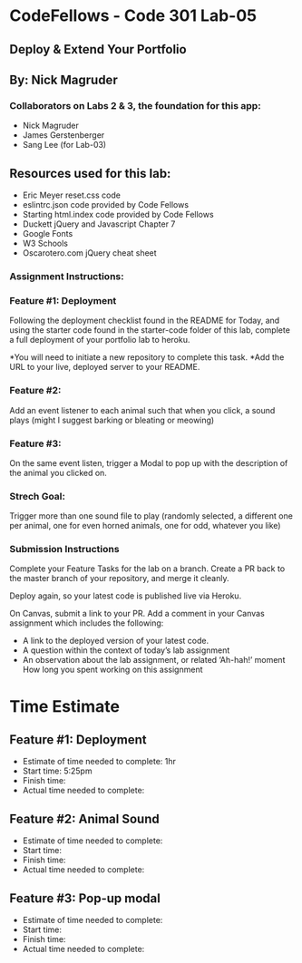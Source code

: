# CodeFellows - Code 301 Lab-05
## Deploy & Extend Your Portfolio
## By: Nick Magruder

### Collaborators on Labs 2 & 3, the foundation for this app:
* Nick Magruder
* James Gerstenberger
* Sang Lee (for Lab-03)

## Resources used for this lab: 
* Eric Meyer reset.css code
* eslintrc.json code provided by Code Fellows
* Starting html.index code provided by Code Fellows
* Duckett jQuery and Javascript Chapter 7
* Google Fonts
* W3 Schools
* Oscarotero.com jQuery cheat sheet

### Assignment Instructions:

### Feature #1: Deployment
Following the deployment checklist found in the README for Today, and using the starter code found in the starter-code folder of this lab, complete a full deployment of your portfolio lab to heroku.

*You will need to initiate a new repository to complete this task.
*Add the URL to your live, deployed server to your README.

### Feature #2:
Add an event listener to each animal  such that when you click, a sound plays (might I suggest barking or bleating or meowing)

### Feature #3:
On the same event listen, trigger a Modal to pop up with the description of the animal you clicked on.

### Strech Goal: 
Trigger more than one sound file to play (randomly selected, a different one per animal, one for even horned animals, one for odd, whatever you like)

### Submission Instructions
Complete your Feature Tasks for the lab on a branch.
Create a PR back to the master branch of your repository, and merge it cleanly.

Deploy again, so your latest code is published live via Heroku.

On Canvas, submit a link to your PR. Add a comment in your Canvas assignment which includes the following:

* A link to the deployed version of your latest code.
* A question within the context of today’s lab assignment
* An observation about the lab assignment, or related ‘Ah-hah!’ moment
How long you spent working on this assignment


# Time Estimate
## Feature #1: Deployment
* Estimate of time needed to complete: 1hr
* Start time: 5:25pm
* Finish time: 
* Actual time needed to complete:

## Feature #2: Animal Sound
* Estimate of time needed to complete: 
* Start time: 
* Finish time: 
* Actual time needed to complete:

## Feature #3: Pop-up modal
* Estimate of time needed to complete: 
* Start time: 
* Finish time: 
* Actual time needed to complete: